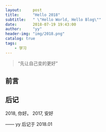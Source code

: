 ```yaml
---
layout:     post
title:      "Hello 2018"
subtitle:   " \"Hello World, Hello Blog\""
date:       2018-07-19 19:43:00
author:     "yy"
header-img: "img/2018.png"
catalog: true
tags:
    - 学习
---
```


> “先让自己变的更好”


## 前言

## 后记

2018, 你好。 2017, 安好

—— yy 后记于 2018.01


